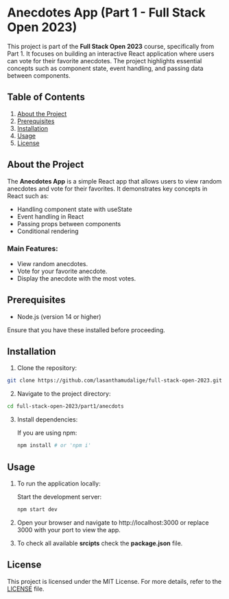 # Anecdotes App (Part 1 - Full Stack Open 2023)

This project is part of the **Full Stack Open 2023** course, specifically from Part 1. It focuses on building an interactive React application where users can vote for their favorite anecdotes. The project highlights essential concepts such as component state, event handling, and passing data between components.

## Table of Contents

   1. [About the Project](#about-the-project)
   2. [Prerequisites](#prerequisites)
   3. [Installation](#installation)
   4. [Usage](#usage)
   5. [License](#license)

## About the Project

The **Anecdotes App** is a simple React app that allows users to view random anecdotes and vote for their favorites. It demonstrates key concepts in React such as:

   * Handling component state with useState
   * Event handling in React
   * Passing props between components
   * Conditional rendering

### Main Features:

   * View random anecdotes.
   * Vote for your favorite anecdote.
   * Display the anecdote with the most votes.

## Prerequisites

   * Node.js (version 14 or higher)

Ensure that you have these installed before proceeding.

## Installation

   1. Clone the repository:
   ```bash
   git clone https://github.com/lasanthamudalige/full-stack-open-2023.git
   ```

   2. Navigate to the project directory:
   ```bash
   cd full-stack-open-2023/part1/anecdots
   ```

   3. Install dependencies:

      If you are using npm:
      ```bash
      npm install # or 'npm i'
      ```

## Usage

1. To run the application locally:

      Start the development server:
   
      ```bash
      npm start dev
      ```

2. Open your browser and navigate to http://localhost:3000 or replace 3000 with your port to view the app.

3. To check all available **srcipts** check the **package.json** file. 

## License

This project is licensed under the MIT License. For more details, refer to the [LICENSE](https://github.com/lasanthamudalige/full-stack-open-2023/blob/main/LICENSE) file.
